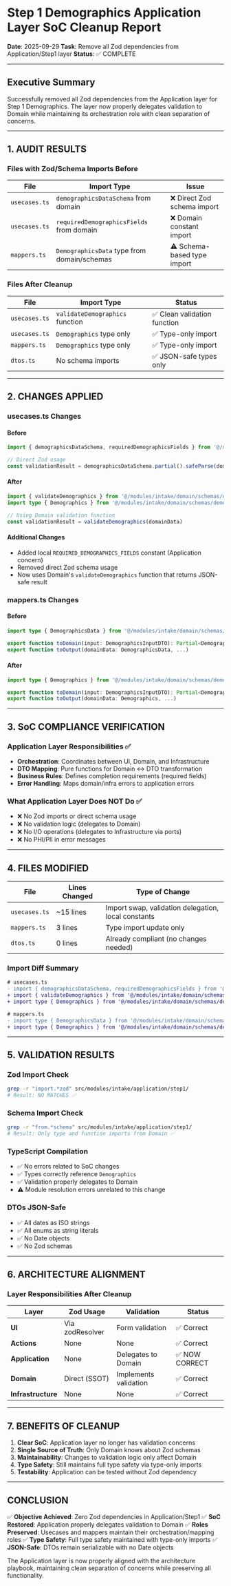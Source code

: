 # Step 1 Demographics Application Layer SoC Cleanup Report

**Date**: 2025-09-29
**Task**: Remove all Zod dependencies from Application/Step1 layer
**Status**: ✅ COMPLETE

---

## Executive Summary

Successfully removed all Zod dependencies from the Application layer for Step 1 Demographics. The layer now properly delegates validation to Domain while maintaining its orchestration role with clean separation of concerns.

---

## 1. AUDIT RESULTS

### Files with Zod/Schema Imports Before
| File | Import Type | Issue |
|------|-------------|-------|
| `usecases.ts` | `demographicsDataSchema` from domain | ❌ Direct Zod schema import |
| `usecases.ts` | `requiredDemographicsFields` from domain | ❌ Domain constant import |
| `mappers.ts` | `DemographicsData` type from domain/schemas | ⚠️ Schema-based type import |

### Files After Cleanup
| File | Import Type | Status |
|------|-------------|--------|
| `usecases.ts` | `validateDemographics` function | ✅ Clean validation function |
| `usecases.ts` | `Demographics` type only | ✅ Type-only import |
| `mappers.ts` | `Demographics` type only | ✅ Type-only import |
| `dtos.ts` | No schema imports | ✅ JSON-safe types only |

---

## 2. CHANGES APPLIED

### usecases.ts Changes

#### Before
```typescript
import { demographicsDataSchema, requiredDemographicsFields } from '@/modules/intake/domain/schemas/demographics.schema'

// Direct Zod usage
const validationResult = demographicsDataSchema.partial().safeParse(domainData)
```

#### After
```typescript
import { validateDemographics } from '@/modules/intake/domain/schemas/demographics/demographics.schema'
import type { Demographics } from '@/modules/intake/domain/schemas/demographics/demographics.schema'

// Using Domain validation function
const validationResult = validateDemographics(domainData)
```

#### Additional Changes
- Added local `REQUIRED_DEMOGRAPHICS_FIELDS` constant (Application concern)
- Removed direct Zod schema usage
- Now uses Domain's `validateDemographics` function that returns JSON-safe result

### mappers.ts Changes

#### Before
```typescript
import type { DemographicsData } from '@/modules/intake/domain/schemas/demographics.schema'

export function toDomain(input: DemographicsInputDTO): Partial<DemographicsData>
export function toOutput(domainData: DemographicsData, ...)
```

#### After
```typescript
import type { Demographics } from '@/modules/intake/domain/schemas/demographics/demographics.schema'

export function toDomain(input: DemographicsInputDTO): Partial<Demographics>
export function toOutput(domainData: Demographics, ...)
```

---

## 3. SoC COMPLIANCE VERIFICATION

### Application Layer Responsibilities ✅
- **Orchestration**: Coordinates between UI, Domain, and Infrastructure
- **DTO Mapping**: Pure functions for Domain ↔ DTO transformation
- **Business Rules**: Defines completion requirements (required fields)
- **Error Handling**: Maps domain/infra errors to application errors

### What Application Layer Does NOT Do ✅
- ❌ No Zod imports or direct schema usage
- ❌ No validation logic (delegates to Domain)
- ❌ No I/O operations (delegates to Infrastructure via ports)
- ❌ No PHI/PII in error messages

---

## 4. FILES MODIFIED

| File | Lines Changed | Type of Change |
|------|--------------|----------------|
| `usecases.ts` | ~15 lines | Import swap, validation delegation, local constants |
| `mappers.ts` | 3 lines | Type import update only |
| `dtos.ts` | 0 lines | Already compliant (no changes needed) |

### Import Diff Summary

```diff
# usecases.ts
- import { demographicsDataSchema, requiredDemographicsFields } from '@/modules/intake/domain/schemas/demographics.schema'
+ import { validateDemographics } from '@/modules/intake/domain/schemas/demographics/demographics.schema'
+ import type { Demographics } from '@/modules/intake/domain/schemas/demographics/demographics.schema'

# mappers.ts
- import type { DemographicsData } from '@/modules/intake/domain/schemas/demographics.schema'
+ import type { Demographics } from '@/modules/intake/domain/schemas/demographics/demographics.schema'
```

---

## 5. VALIDATION RESULTS

### Zod Import Check
```bash
grep -r "import.*zod" src/modules/intake/application/step1/
# Result: NO MATCHES ✅
```

### Schema Import Check
```bash
grep -r "from.*schema" src/modules/intake/application/step1/
# Result: Only type and function imports from Domain ✅
```

### TypeScript Compilation
- ✅ No errors related to SoC changes
- ✅ Types correctly reference `Demographics`
- ✅ Validation properly delegates to Domain
- ⚠️ Module resolution errors unrelated to this change

### DTOs JSON-Safe
- ✅ All dates as ISO strings
- ✅ All enums as string literals
- ✅ No Date objects
- ✅ No Zod schemas

---

## 6. ARCHITECTURE ALIGNMENT

### Layer Responsibilities After Cleanup

| Layer | Zod Usage | Validation | Status |
|-------|-----------|------------|---------|
| **UI** | Via zodResolver | Form validation | ✅ Correct |
| **Actions** | None | None | ✅ Correct |
| **Application** | None | Delegates to Domain | ✅ NOW CORRECT |
| **Domain** | Direct (SSOT) | Implements validation | ✅ Correct |
| **Infrastructure** | None | None | ✅ Correct |

---

## 7. BENEFITS OF CLEANUP

1. **Clear SoC**: Application layer no longer has validation concerns
2. **Single Source of Truth**: Only Domain knows about Zod schemas
3. **Maintainability**: Changes to validation logic only affect Domain
4. **Type Safety**: Still maintains full type safety via type-only imports
5. **Testability**: Application can be tested without Zod dependency

---

## CONCLUSION

✅ **Objective Achieved**: Zero Zod dependencies in Application/Step1
✅ **SoC Restored**: Application properly delegates validation to Domain
✅ **Roles Preserved**: Usecases and mappers maintain their orchestration/mapping roles
✅ **Type Safety**: Full type safety maintained with type-only imports
✅ **JSON-Safe**: DTOs remain serializable with no Date objects

The Application layer is now properly aligned with the architecture playbook, maintaining clean separation of concerns while preserving all functionality.